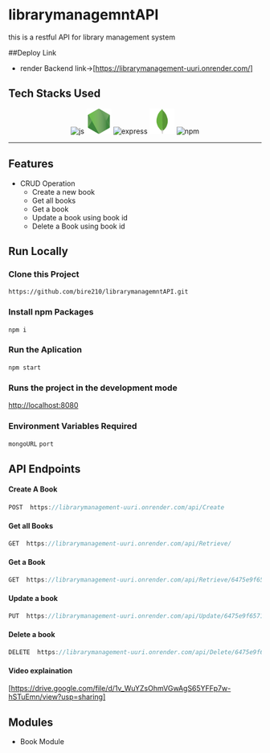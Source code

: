 # librarymanagemntAPI
this is a restful API for library management system


##Deploy Link
- render Backend link->[https://librarymanagement-uuri.onrender.com/]

## Tech Stacks Used

<p align = "center">

<img src="https://user-images.githubusercontent.com/25181517/117447155-6a868a00-af3d-11eb-9cfe-245df15c9f3f.png" alt="js" width="50" height="50"/>
 
<img src="https://raw.githubusercontent.com/PrinceCorwin/Useful-tech-icons/main/images/nodejs.png" alt="nodejs" width="50" height="50"/>
<img src="https://res.cloudinary.com/kc-cloud/images/f_auto,q_auto/v1651772163/expressjslogo/expressjslogo.webp?_i=AA" alt="express" width="50" height="50"/>
 <img src="https://raw.githubusercontent.com/PrinceCorwin/Useful-tech-icons/main/images/mongodb-leaf.png" alt="mongo" width="50" height="50"/> 

<img src="https://user-images.githubusercontent.com/25181517/121401671-49102800-c959-11eb-9f6f-74d49a5e1774.png" alt="npm" width="50" height="50"/>
  
</p>
<hr>

## Features

* CRUD Operation
    * Create a new book
    * Get all books
    * Get a book
    * Update a book using book id
    * Delete a Book using book id


## Run Locally
### Clone this Project

```
https://github.com/bire210/librarymanagemntAPI.git
```

### Install npm Packages

```
npm i

````
### Run the Aplication
```
npm start
```

### Runs the project in the development mode

[http://localhost:8080](http://localhost:8080)


### Environment Variables Required
`mongoURL`
`port`



## API Endpoints
   #### Create A Book
```javascript
POST  https://librarymanagement-uuri.onrender.com/api/Create
```
  #### Get all Books
```javascript
GET  https://librarymanagement-uuri.onrender.com/api/Retrieve/
```
  #### Get a Book
```javascript
GET  https://librarymanagement-uuri.onrender.com/api/Retrieve/6475e9f657193c7eb71a67de
```
  #### Update a book
```javascript
PUT  https://librarymanagement-uuri.onrender.com/api/Update/6475e9f657193c7eb71a67de
```
#### Delete a book
```javascript
DELETE  https://librarymanagement-uuri.onrender.com/api/Delete/6475e9f657193c7eb71a67de
```
#### Video explaination
   [https://drive.google.com/file/d/1v_WuYZsOhmVGwAgS65YFFp7w-hSTuEmn/view?usp=sharing]
## Modules

- Book Module




